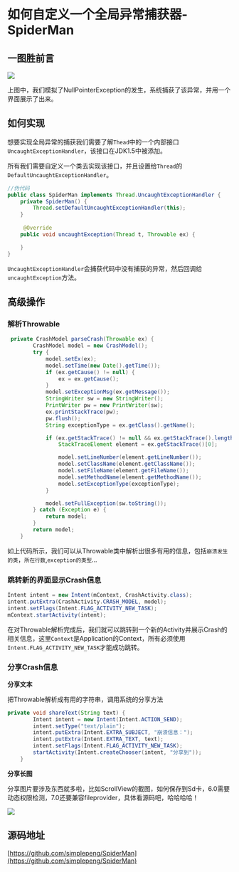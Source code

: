 # 如何自定义一个全局异常捕获器-SpiderMan

## 一图胜前言

![](https://simple-bucket-1257044365.cos.ap-chongqing.myqcloud.com/debug.gif)



上图中，我们模拟了NullPointerException的发生，系统捕获了该异常，并用一个界面展示了出来。

## 如何实现

想要实现全局异常的捕获我们需要了解`Thead`中的一个内部接口`UncaughtExceptionHandler`，该接口在JDK1.5中被添加。

所有我们需要自定义一个类去实现该接口，并且设置给`Thread`的`DefaultUncaughtExceptionHandler`。

```java
//伪代码
public class SpiderMan implements Thread.UncaughtExceptionHandler {
    private SpiderMan() {
        Thread.setDefaultUncaughtExceptionHandler(this);
    }
    
     @Override
    public void uncaughtException(Thread t, Throwable ex) {

    }
}
```

`UncaughtExceptionHandler`会捕获代码中没有捕获的异常，然后回调给`uncaughtException`方法。

## 高级操作

### 解析Throwable

```java
 private CrashModel parseCrash(Throwable ex) {
        CrashModel model = new CrashModel();
        try {
            model.setEx(ex);
            model.setTime(new Date().getTime());
            if (ex.getCause() != null) {
                ex = ex.getCause();
            }
            model.setExceptionMsg(ex.getMessage());
            StringWriter sw = new StringWriter();
            PrintWriter pw = new PrintWriter(sw);
            ex.printStackTrace(pw);
            pw.flush();
            String exceptionType = ex.getClass().getName();

            if (ex.getStackTrace() != null && ex.getStackTrace().length > 0) {
                StackTraceElement element = ex.getStackTrace()[0];

                model.setLineNumber(element.getLineNumber());
                model.setClassName(element.getClassName());
                model.setFileName(element.getFileName());
                model.setMethodName(element.getMethodName());
                model.setExceptionType(exceptionType);
            }

            model.setFullException(sw.toString());
        } catch (Exception e) {
            return model;
        }
        return model;
    }
```

如上代码所示，我们可以从Throwable类中解析出很多有用的信息，包括`崩溃发生的类`，`所在行数`,`exception的类型`...

### 跳转新的界面显示Crash信息

```java
Intent intent = new Intent(mContext, CrashActivity.class);
intent.putExtra(CrashActivity.CRASH_MODEL, model);
intent.setFlags(Intent.FLAG_ACTIVITY_NEW_TASK);
mContext.startActivity(intent);
```

在对Throwable解析完成后，我们就可以跳转到一个新的Activity并展示Crash的相关信息，这里`Context`是Application的Context，所有必须使用`Intent.FLAG_ACTIVITY_NEW_TASK`才能成功跳转。

### 分享Crash信息

**分享文本**

把Throwable解析成有用的字符串，调用系统的分享方法

```java
private void shareText(String text) {
        Intent intent = new Intent(Intent.ACTION_SEND);
        intent.setType("text/plain");
        intent.putExtra(Intent.EXTRA_SUBJECT, "崩溃信息：");
        intent.putExtra(Intent.EXTRA_TEXT, text);
        intent.setFlags(Intent.FLAG_ACTIVITY_NEW_TASK);
        startActivity(Intent.createChooser(intent, "分享到"));
    }
```

**分享长图**

分享图片要涉及东西就多啦，比如ScrollView的截图，如何保存到Sd卡，6.0需要动态权限检测，7.0还要兼容fileprovider，具体看源码吧，哈哈哈哈！

![](https://ws1.sinaimg.cn/mw690/00677ch9gy1ftoekwmvl3j30af0hygof)

## 源码地址

[https://github.com/simplepeng/SpiderMan](https://github.com/simplepeng/SpiderMan)